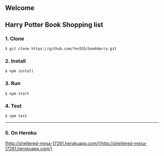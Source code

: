 ## Welcome
## Harry Potter Book Shopping list
### 1. Clone
```
$ git clone https://github.com/fen555/bookHarry.git
```
### 2. Install
```
$ npm install
```
### 3. Run
```
$ npm start
```
### 4. Test
```
$ npm test
```
---
### 5. On Heroku
[http://sheltered-mesa-17261.herokuapp.com/](http://sheltered-mesa-17261.herokuapp.com/)
